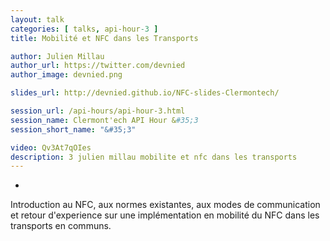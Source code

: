 ```yaml
---
layout: talk
categories: [ talks, api-hour-3 ]
title: Mobilité et NFC dans les Transports

author: Julien Millau
author_url: https://twitter.com/devnied
author_image: devnied.png

slides_url: http://devnied.github.io/NFC-slides-Clermontech/

session_url: /api-hours/api-hour-3.html
session_name: Clermont'ech API Hour &#35;3
session_short_name: "&#35;3"

video: Qv3At7qOIes
description: 3 julien millau mobilite et nfc dans les transports
---
```

-

Introduction au NFC, aux normes existantes, aux modes de communication et retour
d'experience sur une implémentation en mobilité du NFC dans les transports en
communs.
